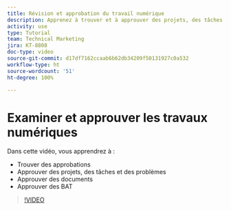 ```yaml
---
title: Révision et approbation du travail numérique
description: Apprenez à trouver et à approuver des projets, des tâches, des problèmes, des documents et des BAT.
activity: use
type: Tutorial
team: Technical Marketing
jira: KT-8808
doc-type: video
source-git-commit: d17df7162ccaab6b62db34209f50131927c0a532
workflow-type: ht
source-wordcount: '51'
ht-degree: 100%

---
```


# Examiner et approuver les travaux numériques

Dans cette vidéo, vous apprendrez à :

* Trouver des approbations
* Approuver des projets, des tâches et des problèmes
* Approuver des documents
* Approuver des BAT

>[!VIDEO](https://video.tv.adobe.com/v/335108/?quality=12&learn=on&enablevpops)

<!---
learn more URLS
Approving work
Home area for Reviewers
Guides
Home overview for Reviewers
Issue page overview
--->
